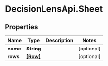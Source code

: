 # DecisionLensApi.Sheet

## Properties
Name | Type | Description | Notes
------------ | ------------- | ------------- | -------------
**name** | **String** |  | [optional] 
**rows** | [**[Row]**](Row.md) |  | [optional] 


